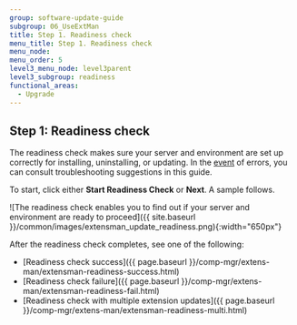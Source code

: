 ```yaml
---
group: software-update-guide
subgroup: 06_UseExtMan
title: Step 1. Readiness check
menu_title: Step 1. Readiness check
menu_node:
menu_order: 5
level3_menu_node: level3parent
level3_subgroup: readiness
functional_areas:
  - Upgrade
---
```


## Step 1: Readiness check

The readiness check makes sure your server and environment are set up correctly for installing, uninstalling, or updating. In the [event](https://glossary.magento.com/event) of errors, you can consult troubleshooting suggestions in this guide.

To start, click either **Start Readiness Check** or **Next**. A sample follows.

![The readiness check enables you to find out if your server and environment are ready to proceed]({{ site.baseurl }}/common/images/extensman_update_readiness.png){:width="650px"}

After the readiness check completes, see one of the following:

*	[Readiness check success]({{ page.baseurl }}/comp-mgr/extens-man/extensman-readiness-success.html)
*	[Readiness check failure]({{ page.baseurl }}/comp-mgr/extens-man/extensman-readiness-fail.html)
*	[Readiness check with multiple extension updates]({{ page.baseurl }}/comp-mgr/extens-man/extensman-readiness-multi.html)

